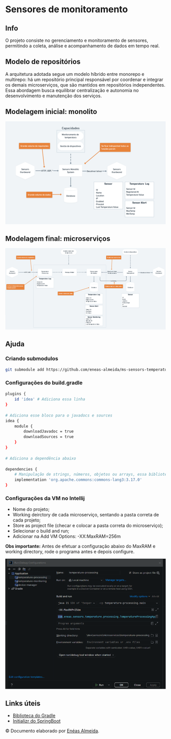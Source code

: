 # Sensores de monitoramento

## Info

O projeto consiste no gerenciamento e monitoramento de sensores, permitindo a coleta, análise e acompanhamento de dados em tempo real.

## Modelo de repositórios

A arquitetura adotada segue um modelo híbrido entre monorepo e multirepo: há um repositório principal responsável por coordenar e integrar os demais microserviços, que são mantidos em repositórios independentes. Essa abordagem busca equilibrar centralização e autonomia no desenvolvimento e manutenção dos serviços.

## Modelagem inicial: monolito

<img src="./media/images/monolito.png" alt="Monolito" />

## Modelagem final: microserviços

<img src="./media/images/microservicos.png" alt="Microserviços" />

## Ajuda

### Criando submodulos

```bash
git submodule add https://github.com/eneas-almeida/ms-sensors-temperature-processing.git .\microservices\temperature-processing
```

### Configurações do build.gradle

```bash
plugins {
	id 'idea' # Adiciona essa linha
}

# Adiciona esse bloco para o javadocs e sources
idea {
	module {
		downloadJavadoc = true
		downloadSources = true
	}
}

# Adiciona a dependência abaixo

dependencies {
    # Manipulação de strings, números, objetos ou arrays, essa biblioteca pode economizar bastante tempo e reduzir bugs.
	implementation 'org.apache.commons:commons-lang3:3.17.0'
}
```

### Configurações da VM no Intellij

-   Nome do projeto;
-   Working deirctory de cada microserviço, sentando a pasta correta de cada projeto;
-   Store as project file (checar e colocar a pasta correta do microserviço);
-   Selecionar o build and run;
-   Adicionar na Add VM Options: -XX:MaxRAM=256m

**Obs importante:** Antes de efetuar a configuração abaixo do MaxRAM e working directory, rode o programa antes e depois configure.

<img src="./media/images/memory-workdirect.png" alt="Memory" />

## Links úteis

-   [Biblioteca do Gradle](https://mvnrepository.com/artifact/org.apache.commons/commons-lang3/3.17.0)
-   [Initializr do SpringBoot](https://start.spring.io/)

© Documento elaborado por <a href="https://github.com/eneas-almeida">Enéas Almeida</a>.
